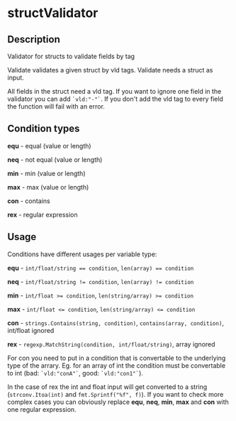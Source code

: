 # structValidator

## Description

Validator for structs to validate fields by tag

Validate validates a given struct by vld tags.
Validate needs a struct as input.

All fields in the struct need a vld tag.
If you want to ignore one field in the validator you can add `` `vld:"-"` ``.
If you don't add the vld tag to every field the function will fail with an error.

## Condition types

**equ** - equal (value or length)

**neq** - not equal (value or length)

**min** - min (value or length)

**max** - max (value or length)

**con** - contains

**rex** - regular expression

## Usage

Conditions have different usages per variable type:

**equ** - `int/float/string == condition`, `len(array) == condition`

**neq** - `int/float/string != condition`, `len(array) != condition`

**min** - `int/float >= condition`, `len(string/array) >= condition`

**max** - `int/float <= condition`, `len(string/array) <= condition`

**con** - `strings.Contains(string, condition)`, `contains(array, condition)`, int/float ignored

**rex** - `regexp.MatchString(condition, int/float/string)`, array ignored

For con you need to put in a condition that is convertable to the underlying type of the arrary.
Eg. for an array of int the condition must be convertable to int (bad: `` `vld:"conA"` ``, good: `` `vld:"con1"` ``).

In the case of rex the int and float input will get converted to a string (`strconv.Itoa(int)` and `fmt.Sprintf("%f", f)`).
If you want to check more complex cases you can obviously replace **equ**, **neq**, **min**, **max** and **con** with one regular expression.